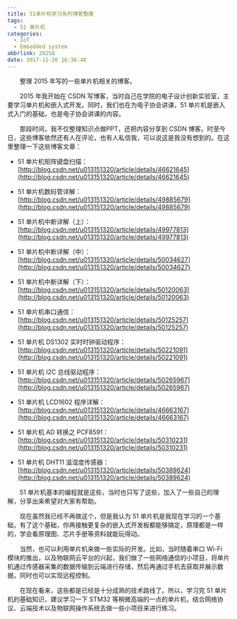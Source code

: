 ```yaml
---
title: 51单片机学习系列博客整理
tags:
  - 51 单片机
categories:
  - IoT
  - Embedded system
abbrlink: 20258
date: 2017-11-26 16:36:48
---
```


　　整理 2015 年写的一些单片机相关的博客。

<!--more-->

　　2015 年我开始在 CSDN 写博客，当时自己在学院的电子设计创新实验室，主要学习单片机和嵌入式开发。同时，我们也在为电子协会讲课，51 单片机是嵌入式入门的基础，也是电子协会讲课的内容。

　　那段时间，我不仅整理知识点做PPT，还把内容分享到 CSDN 博客。时至今日，这些博客依然还有人在评论，也有人私信我，可以说这是我没有想到的。在这里整理一下这些博客文章：

- 51 单片机矩阵键盘扫描：
[http://blog.csdn.net/u013151320/article/details/46621645](http://blog.csdn.net/u013151320/article/details/46621645)

- 51 单片机数码管详解：
[http://blog.csdn.net/u013151320/article/details/49885679](http://blog.csdn.net/u013151320/article/details/49885679)

- 51 单片机中断详解（上）：
[http://blog.csdn.net/u013151320/article/details/49977813](http://blog.csdn.net/u013151320/article/details/49977813)

- 51 单片机中断详解（中）：
[http://blog.csdn.net/u013151320/article/details/50034627](http://blog.csdn.net/u013151320/article/details/50034627)

- 51 单片机中断详解（下）：
[http://blog.csdn.net/u013151320/article/details/50120063](http://blog.csdn.net/u013151320/article/details/50120063)

- 51 单片机串口通信：
[http://blog.csdn.net/u013151320/article/details/50125257](http://blog.csdn.net/u013151320/article/details/50125257)

- 51 单片机 DS1302 实时时钟驱动程序：
[http://blog.csdn.net/u013151320/article/details/50221091](http://blog.csdn.net/u013151320/article/details/50221091)

-  51 单片机 I2C 总线驱动程序：
[http://blog.csdn.net/u013151320/article/details/50265967](http://blog.csdn.net/u013151320/article/details/50265967)

- 51 单片机 LCD1602 程序详解：
[http://blog.csdn.net/u013151320/article/details/46663167](http://blog.csdn.net/u013151320/article/details/46663167)

- 51 单片机 AD 转换之 PCF8591：
[http://blog.csdn.net/u013151320/article/details/50310231](http://blog.csdn.net/u013151320/article/details/50310231)

- 51 单片机 DHT11 温湿度传感器：
[http://blog.csdn.net/u013151320/article/details/50389624](http://blog.csdn.net/u013151320/article/details/50389624)


　　51 单片机基本的编程就是这些，当时也只写了这些，加入了一些自己的理解，分享出来希望对大家有帮助。

　　现在虽然我已经不再做这个，但是我认为 51 单片机是我现在学习的一个基础，有了这个基础，你再接触更复杂的嵌入式开发板都能够搞定，原理都是一样的，学会看原理图、芯片手册等资料就能玩得动。

　　当然，也可以利用单片机来做一些实际的开发。比如，当时随着串口 Wi-Fi 模块的推出，以及物联网云平台的兴起，我们做了一些网络通信的小项目，将单片机通过传感器采集的数据传输到云端进行存储，然后再通过手机去获取并展示数据，同时也可以实现远程控制。

　　在现在看来，这些都是已经是十分成熟的技术路线了。所以，学习完 51 单片机的基础知识，建议学习一下 STM32 等稍微高端的一点的单片机，结合网络协议、云端技术以及物联网操作系统去做一些小项目来进行练习。
